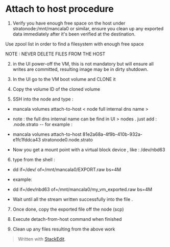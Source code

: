 
# Attach to host procedure
1. Verify you have enough free space on the host under stratonode:/mnt/mancala0 or similar, ensure you clean up any exported data immediately after it's been verified at the destination.

Use zpool list in order to find a filesystem with enough free space

NOTE : NEVER DELETE FILES FROM THE HOST

2. in the UI power-off the VM, this is not mandatory but will ensure all writes are committed, resulting image may be in dirty shutdown.

3. In the UI go to the VM boot volume and CLONE it

4. Copy the volume ID of the cloned volume

5. SSH into the node and type :

-   mancala volumes attach-to-host <volume-id > < node full internal dns name >

-   note : the full dns internal name can be find in UI > nodes . just add : <node-name>.node.strato
--   for example :

-   mancala volumes attach-to-host 81e2a68a-4f9b-410b-932a-e1fc1fddca43 stratonode0.node.strato

-   Now you get a mount point with a virtual block device , like : /dev/nbd63

6. type from the shell :
-   dd if=/dev/<mount point> of=/mnt/mancala0/EXPORT.raw bs=4M
-   example:
-   dd if=/dev/nbd63 of=/mnt/mancala0/my_vm_exported.raw bs=4M
    

-   Wait until all the stream written successfully into the file .
    

7. Once done, copy the exported file off the node (scp)

8. Execute detach-from-host command when finished

  

9. Clean up any files resulting from the above work

> Written with [StackEdit](https://stackedit.io/).
<!--stackedit_data:
eyJoaXN0b3J5IjpbMTgwMTgwNTU4N119
-->